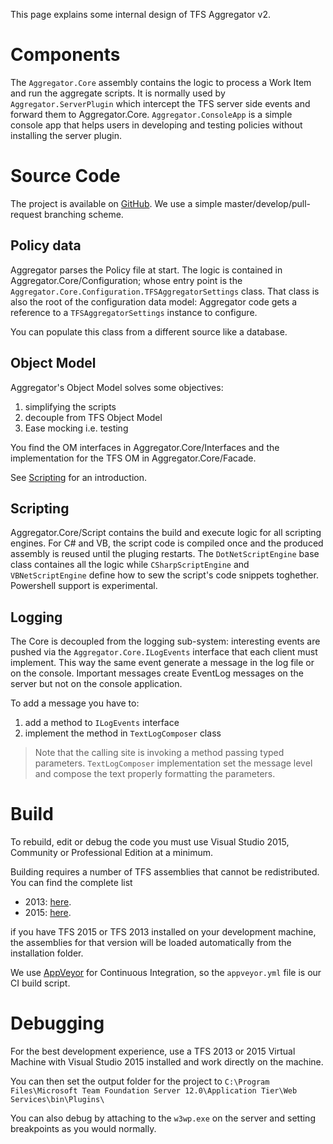 This page explains some internal design of TFS Aggregator v2.



# Components

The `Aggregator.Core` assembly contains the logic to process a Work Item and run the aggregate scripts.
It is normally used by `Aggregator.ServerPlugin` which intercept the TFS server side events and forward them to Aggregator.Core.
`Aggregator.ConsoleApp` is a simple console app that helps users in developing and testing policies without installing the server plugin.



# Source Code

The project is available on [GitHub](https://github.com/tfsaggregator/tfsaggregator).
We use a simple master/develop/pull-request branching scheme.


## Policy data

Aggregator parses the Policy file at start. The logic is contained in Aggregator.Core/Configuration;
whose entry point is the `Aggregator.Core.Configuration.TFSAggregatorSettings` class.
That class is also the root of the configuration data model: Aggregator code gets a reference to a `TFSAggregatorSettings` instance to configure.

You can populate this class from a different source like a database.


## Object Model

Aggregator's Object Model solves some objectives:
 1. simplifying the scripts
 2. decouple from TFS Object Model
 3. Ease mocking i.e. testing

You find the OM interfaces in Aggregator.Core/Interfaces and the implementation for the TFS OM in Aggregator.Core/Facade.

See [Scripting](Scripting.md) for an introduction.


## Scripting

Aggregator.Core/Script contains the build and execute logic for all scripting engines.
For C# and VB, the script code is compiled once and the produced assembly is reused until the pluging restarts.
The `DotNetScriptEngine` base class containes all the logic while `CSharpScriptEngine` and `VBNetScriptEngine` define how to sew the script's code snippets toghether.
Powershell support is experimental.


## Logging

The Core is decoupled from the logging sub-system: interesting events are pushed via the `Aggregator.Core.ILogEvents` interface that each client must implement.
This way the same event generate a message in the log file or on the console. Important messages create EventLog messages on the server but not on the console application.

To add a message you have to:
 1. add a method to `ILogEvents` interface
 2. implement the method in `TextLogComposer` class

> Note that the calling site is invoking a method passing typed parameters.
> `TextLogComposer` implementation set the message level and compose the text properly formatting the parameters.



# Build

To rebuild, edit or debug the code you must use Visual Studio 2015, Community or Professional Edition at a minimum.

Building requires a number of TFS assemblies that cannot be redistributed. You can find the complete list 

 - 2013: [here](../References/2013/PLACEHOLDER.txt).
 - 2015: [here](../References/2015/PLACEHOLDER.txt).

if you have TFS 2015 or TFS 2013 installed on your development machine, the assemblies for that version will be loaded automatically from the installation folder.

We use [AppVeyor](http://www.appveyor.com/) for Continuous Integration, so the `appveyor.yml` file is our CI build script.



# Debugging

For the best development experience, use a TFS 2013 or 2015 Virtual Machine with Visual Studio 2015 installed
and work directly on the machine.

You can then set the output folder for the project to
`C:\Program Files\Microsoft Team Foundation Server 12.0\Application Tier\Web Services\bin\Plugins\`

You can also debug by attaching to the `w3wp.exe` on the server and setting breakpoints as you would normally.